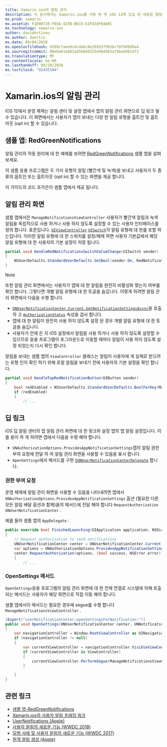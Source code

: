 ```yaml
---
title: Xamarin.ios의 알림 관리
description: 이 문서에서는 Xamarin.ios를 사용 하 여 iOS 12에 도입 된 새로운 알림 관리 기능을 활용 하는 방법을 설명 합니다.
ms.prod: xamarin
ms.assetid: F1D90729-F85A-425B-B633-E2FA38FB4A0C
ms.technology: xamarin-ios
author: davidortinau
ms.author: daortin
ms.date: 09/04/2018
ms.openlocfilehash: 9189cfaee9c6cdebc8e269537993bc797509d9a4
ms.sourcegitcommit: 00e6a61eb82ad5b0dd323d48d483a74bedd814f2
ms.translationtype: MT
ms.contentlocale: ko-KR
ms.lasthandoff: 09/29/2020
ms.locfileid: "91435194"
---
```

# <a name="notification-management-in-xamarinios"></a>Xamarin.ios의 알림 관리

IOS 12에서 운영 체제는 알림 센터 및 설정 앱에서 앱의 알림 관리 화면으로 딥 링크 될 수 있습니다. 이 화면에서는 사용자가 앱이 보내는 다양 한 알림 유형을 옵트인 및 옵트아웃 (opt in) 할 수 있습니다.

## <a name="sample-app-redgreennotifications"></a>샘플 앱: RedGreenNotifications

알림 관리의 작동 원리에 대 한 예제를 보려면 [RedGreenNotifications](/samples/xamarin/ios-samples/ios12-redgreennotifications) 샘플 앱을 살펴보세요.

이 샘플 응용 프로그램은 두 가지 유형의 알림 (빨간색 및 녹색)을 보내고 사용자가 두 종류의 옵트인 또는 옵트아웃 (opt in) 할 수 있는 화면을 제공 합니다.

이 가이드의 코드 조각은이 샘플 앱에서 제공 됩니다.

## <a name="notification-management-screen"></a>알림 관리 화면

샘플 앱에서은 `ManageNotificationsViewController` 사용자가 빨간색 알림과 녹색 알림을 독립적으로 사용 하거나 사용 하지 않도록 설정할 수 있는 사용자 인터페이스를 정의 합니다. 표준입니다. [`UIViewController`](xref:UIKit.UIViewController)
[`UISwitch`](xref:UIKit.UISwitch)각 알림 유형에 대 한를 포함 하는입니다. 이러한 알림 유형에 대 한 스위치를 설정/해제 하면 사용자 기본값에서 해당 알림 유형에 대 한 사용자의 기본 설정이 저장 됩니다.

```csharp
partial void HandleRedNotificationsSwitchValueChange(UISwitch sender)
{
    NSUserDefaults.StandardUserDefaults.SetBool(sender.On, RedNotificationsEnabledKey);
}
```

> [!NOTE]
> 또한 알림 관리 화면에서는 사용자가 앱에 대 한 알림을 완전히 비활성화 했는지 여부를 확인 합니다. 그렇다면 개별 알림 유형에 대 한 토글을 숨깁니다. 이렇게 하려면 알림 관리 화면에서 다음을 수행 합니다.
>
> - [`UNUserNotificationCenter.Current.GetNotificationSettingsAsync`](xref:UserNotifications.UNUserNotificationCenter.GetNotificationSettingsAsync)을 호출 하 고 [`AuthorizationStatus`](xref:UserNotifications.UNNotificationSettings.AuthorizationStatus) 속성을 검사 합니다.
> - 앱에 대 한 알림이 완전히 사용 하지 않도록 설정 된 경우 개별 알림 유형에 대 한 토글을 숨깁니다.
> - 사용자가 언제 든 지 iOS 설정에서 알림을 사용 하거나 사용 하지 않도록 설정할 수 있으므로 응용 프로그램이 포그라운드로 이동할 때마다 알림이 사용 하지 않도록 설정 되었는지 다시 확인 합니다.

알림을 보내는 샘플 앱의 `ViewController` 클래스는 알림이 사용자에 게 실제로 받으려는 유형 인지 확인 하기 위해 로컬 알림을 보내기 전에 사용자의 기본 설정을 확인 합니다.

```csharp
partial void HandleTapRedNotificationButton(UIButton sender)
{
    bool redEnabled = NSUserDefaults.StandardUserDefaults.BoolForKey(ManageNotificationsViewController.RedNotificationsEnabledKey);
    if (redEnabled)
    {
        // ...
```

## <a name="deep-link"></a>딥 링크

iOS 딥 알림 센터의 앱 알림 관리 화면에 대 한 링크와 설정 앱의 앱 알림 설정입니다. 이를 용이 하 게 하려면 앱에서 다음을 수행 해야 합니다.

- `UNAuthorizationOptions.ProvidesAppNotificationSettings`앱의 알림 권한 부여 요청에 전달 하 여 알림 관리 화면을 사용할 수 있음을 표시 합니다.
- `OpenSettings`에서 메서드를 구현 [`IUNUserNotificationCenterDelegate`](xref:UserNotifications.IUNUserNotificationCenterDelegate) 합니다.

### <a name="authorization-request"></a>권한 부여 요청

운영 체제에 알림 관리 화면을 사용할 수 있음을 나타내려면 앱에서 `UNAuthorizationOptions.ProvidesAppNotificationSettings` 옵션 (필요한 다른 모든 알림 배달 옵션과 함께)을의 메서드에 전달 해야 합니다 `RequestAuthorization` `UNUserNotificationCenter` .

예를 들어 샘플 앱의 `AppDelegate` :

```csharp
public override bool FinishedLaunching(UIApplication application, NSDictionary launchOptions)
{
    // Request authorization to send notifications
    UNUserNotificationCenter center = UNUserNotificationCenter.Current;
    var options = UNAuthorizationOptions.ProvidesAppNotificationSettings | UNAuthorizationOptions.Alert | UNAuthorizationOptions.Sound | UNAuthorizationOptions.Provisional;
    center.RequestAuthorization(options, (bool success, NSError error) =>
    {
        // ...
```

### <a name="opensettings-method"></a>OpenSettings 메서드

`OpenSettings`응용 프로그램의 알림 관리 화면에 대 한 전체 연결로 시스템에 의해 호출 되는 메서드는 사용자가 해당 화면으로 직접 이동 해야 합니다.

샘플 앱에서이 메서드는 필요한 경우에 segue를 수행 합니다 `ManageNotificationsViewController` .

```csharp
[Export("userNotificationCenter:openSettingsForNotification:")]
public void OpenSettings(UNUserNotificationCenter center, UNNotification notification)
{
    var navigationController = Window.RootViewController as UINavigationController;
    if (navigationController != null)
    {
        var currentViewController = navigationController.VisibleViewController;
        if (currentViewController is ViewController)
        {
            currentViewController.PerformSegue(ManageNotificationsViewController.ShowManageNotificationsSegue, this);
        }

    }
}
```

## <a name="related-links"></a>관련 링크

- [샘플 앱-RedGreenNotifications](/samples/xamarin/ios-samples/ios12-redgreennotifications)
- [Xamarin.ios의 사용자 알림 프레임 워크](~/ios/platform/user-notifications/index.md)
- [UserNotifications (Apple)](https://developer.apple.com/documentation/usernotifications?language=objc)
- [사용자 알림의 새로운 기능 (WWDC 2018)](https://developer.apple.com/videos/play/wwdc2018/710/)
- [모범 사례 및 사용자 알림의 새로운 기능 (WWDC 2017)](https://developer.apple.com/videos/play/wwdc2017/708/)
- [원격 알림 생성 (Apple)](https://developer.apple.com/documentation/usernotifications/setting_up_a_remote_notification_server/generating_a_remote_notification)